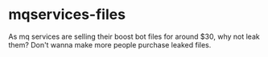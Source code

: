 # mqservices-files
As mq services are selling their boost bot files for around $30, why not leak them? Don't wanna make more people purchase leaked files.
